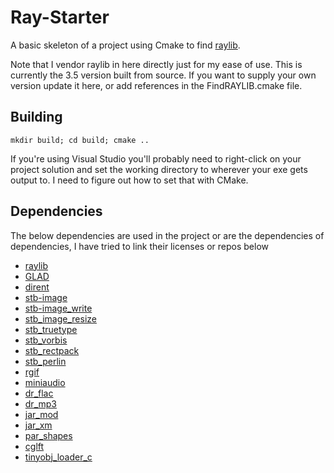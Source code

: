 # Ray-Starter

A basic skeleton of a project using Cmake to find [raylib](https://github.com/raysan5/raylib).

Note that I vendor raylib in here directly just for my ease of use. This is currently the 3.5 version
built from source. If you want to supply your own version update it here, or add references in the
FindRAYLIB.cmake file.

## Building

`mkdir build; cd build; cmake ..`

If you're using Visual Studio you'll probably need to right-click on your project solution and set the
working directory to wherever your exe gets output to. I need to figure out how to set that with CMake.

## Dependencies

The below dependencies are used in the project or are the dependencies
of dependencies, I have tried to link their licenses or repos below

* [raylib](https://github.com/raysan5/raylib/blob/master/LICENSE)
* [GLAD](https://github.com/Dav1dde/glad#whats-the-license-of-glad-generated-code-101)
* [dirent](https://github.com/raysan5/raylib/blob/master/src/external/dirent.h)
* [stb-image](https://github.com/nothings/stb)
* [stb-image_write](https://github.com/nothings/stb)
* [stb_image_resize](https://github.com/nothings/stb)
* [stb_truetype](https://github.com/nothings/stb)
* [stb_vorbis](https://github.com/nothings/stb)
* [stb_rectpack](https://github.com/nothings/stb)
* [stb_perlin](https://github.com/nothings/stb)
* [rgif](https://github.com/charlietangora/gif-h)
* [miniaudio](https://github.com/dr-soft/miniaudio)
* [dr_flac](https://github.com/mackron/dr_libs)
* [dr_mp3](https://github.com/mackron/dr_libs)
* [jar_mod](https://github.com/jfdelnero/HxCModPlayer)
* [jar_xm](https://github.com/Artefact2/libxm)
* [par_shapes](https://github.com/prideout/par/blob/master/par_shapes.h)
* [cglft](https://github.com/jkuhlmann/cgltf)
* [tinyobj_loader_c](https://github.com/syoyo/tinyobjloader-c)
